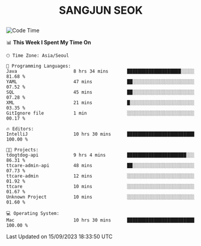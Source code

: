 <h1>
 <p align="center">
   SANGJUN SEOK
 </p>
</h1>

<!--START_SECTION:waka-->
![Code Time](http://img.shields.io/badge/Code%20Time-2%2C835%20hrs%2016%20mins-blue)

📊 **This Week I Spent My Time On** 

```text
🕑︎ Time Zone: Asia/Seoul

💬 Programming Languages: 
Java                     8 hrs 34 mins       ████████████████████░░░░░   81.68 % 
YAML                     47 mins             ██░░░░░░░░░░░░░░░░░░░░░░░   07.52 % 
SQL                      45 mins             ██░░░░░░░░░░░░░░░░░░░░░░░   07.28 % 
XML                      21 mins             █░░░░░░░░░░░░░░░░░░░░░░░░   03.35 % 
GitIgnore file           1 min               ░░░░░░░░░░░░░░░░░░░░░░░░░   00.17 % 

🔥 Editors: 
IntelliJ                 10 hrs 30 mins      █████████████████████████   100.00 % 

🐱‍💻 Projects: 
tdogtdog-api             9 hrs 4 mins        ██████████████████████░░░   86.31 % 
ttcare-admin-api         48 mins             ██░░░░░░░░░░░░░░░░░░░░░░░   07.73 % 
ttcare-admin             12 mins             ░░░░░░░░░░░░░░░░░░░░░░░░░   01.92 % 
ttcare                   10 mins             ░░░░░░░░░░░░░░░░░░░░░░░░░   01.67 % 
Unknown Project          10 mins             ░░░░░░░░░░░░░░░░░░░░░░░░░   01.60 % 

💻 Operating System: 
Mac                      10 hrs 30 mins      █████████████████████████   100.00 % 
```


 Last Updated on 15/09/2023 18:33:50 UTC
<!--END_SECTION:waka-->
